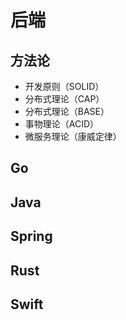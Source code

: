 # 后端
## 方法论
* 开发原则（SOLID）
* 分布式理论（CAP）
* 分布式理论（BASE）
* 事物理论（ACID）
* 微服务理论（康威定律）
## Go
## Java
## Spring
## Rust
## Swift
